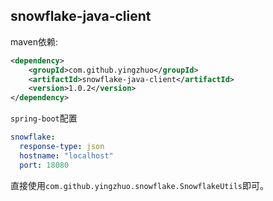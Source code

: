 ## snowflake-java-client

maven依赖:

```xml
<dependency>
    <groupId>com.github.yingzhuo</groupId>
    <artifactId>snowflake-java-client</artifactId>
    <version>1.0.2</version>
</dependency>
```

`spring-boot`配置

```yaml
snowflake:
  response-type: json
  hostname: "localhost"
  port: 18080
```

直接使用`com.github.yingzhuo.snowflake.SnowflakeUtils`即可。
